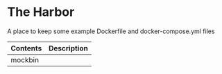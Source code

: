 # The Harbor

A place to keep some example Dockerfile and docker-compose.yml files

Contents | Description
---|---
mockbin|

